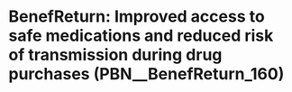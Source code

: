 # BenefReturn: __Improved access to safe medications and reduced risk of transmission during drug purchases__ (PBN__BenefReturn_160)


